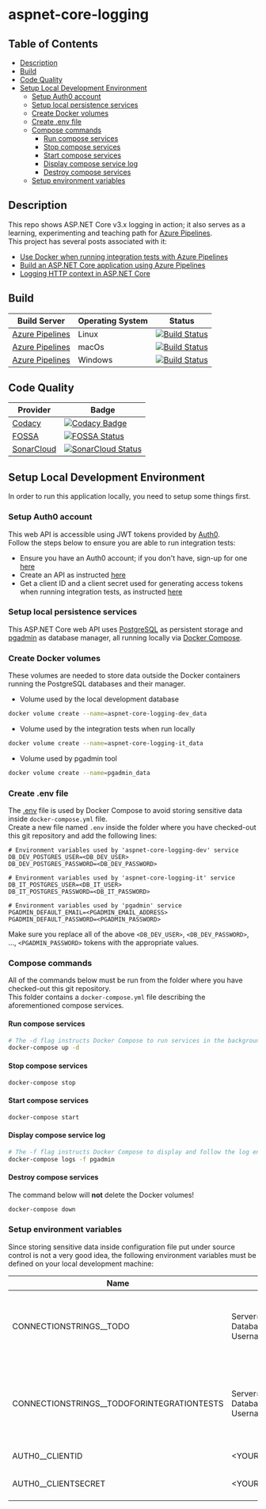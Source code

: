 # aspnet-core-logging

## Table of Contents

- [Description](#description)
- [Build](#build)
- [Code Quality](#code-quality)
- [Setup Local Development Environment](#setup-local-development-environment)
  - [Setup Auth0 account](#setup-auth0-account)
  - [Setup local persistence services](#setup-local-persistence-services)
  - [Create Docker volumes](#create-docker-volumes)
  - [Create .env file](#create-env-file)
  - [Compose commands](#compose-commands)
    - [Run compose services](#run-compose-services)
    - [Stop compose services](#stop-compose-services)
    - [Start compose services](#start-compose-services)
    - [Display compose service log](#display-compose-service-log)
    - [Destroy compose services](#destroy-compose-services)
  - [Setup environment variables](#setup-environment-variables)

## Description

This repo shows ASP.NET Core v3.x logging in action; it also serves as a learning, experimenting and teaching path for [Azure Pipelines](https://azure.microsoft.com/en-us/services/devops/pipelines/).  
This project has several posts associated with it:

- [Use Docker when running integration tests with Azure Pipelines](https://crossprogramming.com/2019/12/27/use-docker-when-running-integration-tests-with-azure-pipelines.html)
- [Build an ASP.NET Core application using Azure Pipelines](https://crossprogramming.com/2019/03/17/build-asp-net-core-app-using-azure-pipelines.html)
- [Logging HTTP context in ASP.NET Core](https://crossprogramming.com/2018/12/27/logging-http-context-in-asp-net-core.html)

## Build

| Build Server                                                                    | Operating System | Status                                                                                                                                                                                                                                                          |
| ------------------------------------------------------------------------------- | ---------------- | --------------------------------------------------------------------------------------------------------------------------------------------------------------------------------------------------------------------------------------------------------------- |
| [Azure Pipelines](https://azure.microsoft.com/en-us/services/devops/pipelines/) | Linux            | [![Build Status](https://dev.azure.com/satrapu/aspnet-core-logging/_apis/build/status/ci-pipeline?branchName=master&jobName=Run%20on%20Linux)](https://dev.azure.com/satrapu/aspnet-core-logging/_build/latest?definitionId=2&branchName=master)                |
| [Azure Pipelines](https://azure.microsoft.com/en-us/services/devops/pipelines/) | macOs            | [![Build Status](https://dev.azure.com/satrapu/aspnet-core-logging/_apis/build/status/ci-pipeline?branchName=master&jobName=Run%20on%20macOS)](https://dev.azure.com/satrapu/aspnet-core-logging/_build/latest?definitionId=2&branchName=master)                |
| [Azure Pipelines](https://azure.microsoft.com/en-us/services/devops/pipelines/) | Windows          | [![Build Status](https://dev.azure.com/satrapu/aspnet-core-logging/_apis/build/status/ci-pipeline?branchName=master&jobName=Run%20on%20Windows)](https://dev.azure.com/satrapu/aspnet-core-logging/_build/latest?definitionId=2&branchName=master)              |

## Code Quality

| Provider                                  | Badge                                                                                                                                                                                                                  |
| ----------------------------------------- | ---------------------------------------------------------------------------------------------------------------------------------------------------------------------------------------------------------------------- |
| [Codacy](https://www.codacy.com/)         | [![Codacy Badge](https://api.codacy.com/project/badge/Grade/001d9d7bbf43459aae186c7d8cd49858)](https://www.codacy.com/app/satrapu/aspnet-core-logging)                                                                 |
| [FOSSA](https://fossa.com/)               | [![FOSSA Status](https://app.fossa.io/api/projects/git%2Bgithub.com%2Fsatrapu%2Faspnet-core-logging.svg?type=shield)](https://app.fossa.io/projects/git%2Bgithub.com%2Fsatrapu%2Faspnet-core-logging?ref=badge_shield) |
| [SonarCloud](https://sonarcloud.io/about) | [![SonarCloud Status](https://sonarcloud.io/api/project_badges/measure?project=aspnet-core-logging&metric=alert_status)](https://sonarcloud.io/dashboard?id=aspnet-core-logging&branch=master)                         |

## Setup Local Development Environment

In order to run this application locally, you need to setup some things first.

### Setup Auth0 account

This web API is accessible using JWT tokens provided by [Auth0](https://auth0.com).  
Follow the steps below to ensure you are able to run integration tests:

- Ensure you have an Auth0 account; if you don't have, sign-up for one [here](https://auth0.com/signup)
- Create an API as instructed [here](https://auth0.com/docs/getting-started/set-up-api)
- Get a client ID and a client secret used for generating access tokens when running integration tests, as instructed [here](https://auth0.com/docs/quickstart/backend/aspnet-core-webapi/02-using)

### Setup local persistence services

This ASP.NET Core web API uses [PostgreSQL](https://www.postgresql.org/) as persistent storage and [pgadmin](https://www.pgadmin.org/) as database manager, all running locally via [Docker Compose](https://github.com/docker/compose).

### Create Docker volumes

These volumes are needed to store data outside the Docker containers running the PostgreSQL databases and their manager.

- Volume used by the local development database

```bash
docker volume create --name=aspnet-core-logging-dev_data
```

- Volume used by the integration tests when run locally

```bash
docker volume create --name=aspnet-core-logging-it_data
```

- Volume used by pgadmin tool

```bash
docker volume create --name=pgadmin_data
```

### Create .env file

The [.env](https://docs.docker.com/compose/env-file/) file is used by Docker Compose to avoid storing sensitive data inside `docker-compose.yml` file.  
Create a new file named `.env` inside the folder where you have checked-out this git repository and add the following lines:

```properties
# Environment variables used by 'aspnet-core-logging-dev' service
DB_DEV_POSTGRES_USER=<DB_DEV_USER>
DB_DEV_POSTGRES_PASSWORD=<DB_DEV_PASSWORD>

# Environment variables used by 'aspnet-core-logging-it' service
DB_IT_POSTGRES_USER=<DB_IT_USER>
DB_IT_POSTGRES_PASSWORD=<DB_IT_PASSWORD>

# Environment variables used by 'pgadmin' service
PGADMIN_DEFAULT_EMAIL=<PGADMIN_EMAIL_ADDRESS>
PGADMIN_DEFAULT_PASSWORD=<PGADMIN_PASSWORD>
```

Make sure you replace all of the above `<DB_DEV_USER>`, `<DB_DEV_PASSWORD>`, ..., `<PGADMIN_PASSWORD>` tokens with the appropriate values.  

### Compose commands

All of the commands below must be run from the folder where you have checked-out this git repository.  
This folder contains a `docker-compose.yml` file describing the aforementioned compose services.

#### Run compose services

```bash
# The -d flag instructs Docker Compose to run services in the background
docker-compose up -d
```

#### Stop compose services

```bash
docker-compose stop
```

#### Start compose services

```bash
docker-compose start
```

#### Display compose service log

```bash
# The -f flag instructs Docker Compose to display and follow the log entries of the 'pgadmin' service
docker-compose logs -f pgadmin
```

#### Destroy compose services

The command below will **not** delete the Docker volumes!

```bash
docker-compose down
```

### Setup environment variables

Since storing sensitive data inside configuration file put under source control is not a very good idea,
the following environment variables must be defined on your local development machine:

| Name                                       | Value                                                                                          | Description                                                      |
| ------------------------------------------ | ---------------------------------------------------------------------------------------------- | ---------------------------------------------------------------- |
| CONNECTIONSTRINGS__TODO                    | Server=localhost; Port=5432; Database=aspnet-core-logging-dev; Username=satrapu; Password=***; | The connection string pointing to the local development database |
| CONNECTIONSTRINGS__TODOFORINTEGRATIONTESTS | Server=localhost; Port=5433; Database=aspnet-core-logging-it; Username=satrapu; Password=***;  | The connection string pointing to the integration tests database |
| AUTH0__CLIENTID                            | <YOUR_AUTH0_TEST_CLIENT_ID>                                                                    | The Auth0 test client id                                         |
| AUTH0__CLIENTSECRET                        | <YOUR_AUTH0_TEST_CLIENT_SECRET>                                                                | The Auth0 test client secret                                     |
